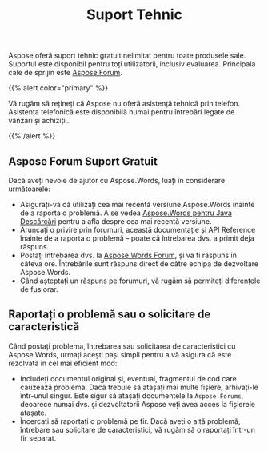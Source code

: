 ﻿---
title: Suport Tehnic
second_title: Aspose.Words pentru Java
articleTitle: Suport Tehnic
linktitle: Suport Tehnic
type: docs
description: "Aspose.Words pentru Java oferă suport tehnic gratuit disponibil tuturor utilizatorilor. Vă rugăm să raportați întrebarea, problema, sau cererea caracteristică folosind Aspose Forum Suport gratuit."
weight: 80
url: /ro/java/technical-support/
---

Aspose oferă suport tehnic gratuit nelimitat pentru toate produsele sale. Suportul este disponibil pentru toți utilizatorii, inclusiv evaluarea. Principala cale de sprijin este [Aspose.Forum](https://forum.aspose.com/c/words/8).

{{% alert color="primary" %}}

Vă rugăm să rețineți că Aspose nu oferă asistență tehnică prin telefon. Asistența telefonică este disponibilă numai pentru întrebări legate de vânzări și achiziții.

{{% /alert %}}

## Aspose Forum Suport Gratuit

Dacă aveți nevoie de ajutor cu Aspose.Words, luați în considerare următoarele:

* Asigurați-vă că utilizați cea mai recentă versiune Aspose.Words înainte de a raporta o problemă. A se vedea [Aspose.Words pentru Java Descărcări](https://releases.aspose.com/words/java/) pentru a afla despre cea mai recentă versiune.
* Aruncați o privire prin forumuri, această documentație și API Reference înainte de a raporta o problemă – poate că întrebarea dvs. a primit deja răspuns.
* Postați întrebarea dvs. la [Aspose.Words Forum](https://forum.aspose.com/c/words/8), și va fi răspuns în câteva ore. Întrebările sunt răspuns direct de către echipa de dezvoltare Aspose.Words.
* Când așteptați un răspuns pe forumuri, vă rugăm să permiteți diferențele de fus orar.

## Raportați o problemă sau o solicitare de caracteristică

Când postați problema, întrebarea sau solicitarea de caracteristici cu Aspose.Words, urmați acești pași simpli pentru a vă asigura că este rezolvată în cel mai eficient mod:

* Includeți documentul original și, eventual, fragmentul de cod care cauzează problema. Dacă trebuie să atașați mai multe fișiere, arhivați-le într-unul singur. Este sigur să atașați documentele la `Aspose.Forums`, deoarece numai dvs. și dezvoltatorii Aspose veți avea acces la fișierele atașate.
* Încercați să raportați o problemă pe fir. Dacă aveți o altă problemă, întrebare sau solicitare de caracteristici, vă rugăm să o raportați într-un fir separat.
